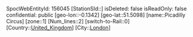 ﻿---
location: [51.5098,-0.1342]
type: Station
tags:
- geo/Station
- Europe/United_Kingdom/London

---
SpocWebEntityId: 156045
[StationSId::]
isDeleted: false
isReadOnly: false
confidential: public
[geo-lon::-0.1342]
[geo-lat::51.5098]
[name::Picadilly Circus]
[zone::1]
[Num_lines::2]
[switch-to-Rail::0]
[Country::[United_Kingdom](geo/Continent/Europe/United_Kingdom.md)]
[City::[London](geo/Continent/Europe/United_Kingdom/London.md)]

